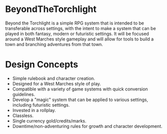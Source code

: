 # BeyondTheTorchlight
Beyond the Torchlight is a simple RPG system that is intended to be transferable across settings, with the intent to make a system that can be played in both fantasy, modern or futuristic settings. It will be focused around a West Marches style gameplay and will allow for tools to build a town and branching adventures from that town.


# Design Concepts 
- Simple rulebook and character creation.
- Designed for a West Marches style of play. 
- Compatible with a variety of game systems with quick conversion guidelines.
- Develop a "magic" system that can be applied to various settings, including futuristic settings. 
- Invested in a rollplay.
- Classless.
- Single currency gold/credits/marks.
- Downtime/non-adventuring rules for growth and character development.
